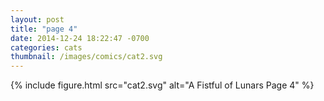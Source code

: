 ```yaml
---
layout: post
title: "page 4"
date: 2014-12-24 18:22:47 -0700
categories: cats
thumbnail: /images/comics/cat2.svg
---
```


{% include figure.html src="cat2.svg" alt="A Fistful of Lunars Page 4" %}
